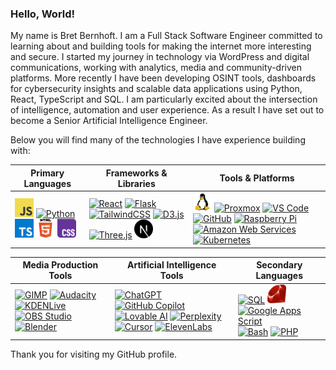 ### Hello, World!

My name is Bret Bernhoft. I am a Full Stack Software Engineer committed to learning about and building tools for making the internet more interesting and secure. I started my journey in technology via WordPress and digital communications, working with analytics, media and community-driven platforms. More recently I have been developing OSINT tools, dashboards for cybersecurity insights and scalable data applications using Python, React, TypeScript and SQL. I am particularly excited about the intersection of intelligence, automation and user experience. As a result I have set out to become a Senior Artificial Intelligence Engineer.

Below you will find many of the technologies I have experience building with:

| Primary Languages | Frameworks & Libraries | Tools & Platforms |
| - | - | - |
| <a href="https://www.javascript.com/"><img alt="JavaScript" src="https://raw.githubusercontent.com/github/explore/master/topics/javascript/javascript.png" width="30" /></a> <a href="https://www.python.org/"><img alt="Python" src="https://cdn4.iconfinder.com/data/icons/logos-and-brands/512/267_Python_logo-512.png" width="30" /></a> <a href="https://www.typescriptlang.org/"><img alt="TypeScript" src="https://raw.githubusercontent.com/github/explore/master/topics/typescript/typescript.png" width="30" /></a> <a href="https://developer.mozilla.org/en-US/docs/Web/HTML"><img alt="HTML5" src="https://raw.githubusercontent.com/github/explore/master/topics/html/html.png" width="30" /></a> <a href="https://developer.mozilla.org/en-US/docs/Web/CSS"><img alt="CSS3" src="https://raw.githubusercontent.com/github/explore/80688e429a7d4ef2fca1e82350fe8e3517d3494d/topics/css/css.png" width="30" /></a> | <a href="https://reactjs.org/"><img alt="React" src="https://hosting.photobucket.com/bbcfb0d4-be20-44a0-94dc-65bff8947cf2/154ce751-5818-4b95-89c7-db3f90033a4c.png" width="30" /></a> <a href="https://flask.palletsprojects.com/"><img alt="Flask" src="https://cdn.jsdelivr.net/gh/devicons/devicon/icons/flask/flask-original.svg" width="30" /></a> <a href="https://tailwindcss.com/"><img alt="TailwindCSS" src="https://cdn.worldvectorlogo.com/logos/tailwind-css-2.svg" width="30" /></a> <a href="https://d3js.org/"><img alt="D3.js" src="https://d3js.org/logo.svg" width="30" /></a> <a href="https://threejs.org/"><img alt="Three.js" src="https://upload.wikimedia.org/wikipedia/commons/3/3f/Three.js_Icon.svg" width="30" /></a> <a href="https://nextjs.org/"><img alt="Next.js" src="https://github.com/Richard-Burd/software-icons/blob/main/next-js.svg" width="30" /></a> | <a href="https://www.linux.org/"><img alt="Linux" src="https://raw.githubusercontent.com/github/explore/master/topics/linux/linux.png" width="30" /></a> <a href="https://www.proxmox.com/"><img alt="Proxmox" src="https://hosting.photobucket.com/bbcfb0d4-be20-44a0-94dc-65bff8947cf2/31d319a8-8463-4d07-a0c1-405982611256.png" width="30" /></a> <a href="https://code.visualstudio.com/"><img alt="VS Code" src="https://cdn.jsdelivr.net/gh/devicons/devicon/icons/vscode/vscode-original.svg" width="30" /></a> <a href="https://github.com/"><img alt="GitHub" src="https://github.githubassets.com/images/modules/logos_page/GitHub-Mark.png" width="30" /></a> <a href="https://www.raspberrypi.org/"><img alt="Raspberry Pi" src="https://upload.wikimedia.org/wikipedia/en/c/cb/Raspberry_Pi_Logo.svg" width="30" /></a> <a href="https://aws.amazon.com/"><img alt="Amazon Web Services" src="https://hosting.photobucket.com/bbcfb0d4-be20-44a0-94dc-65bff8947cf2/176d5831-7538-40c4-be31-da28aa5aee14.png" width="30" /></a> <a href="https://kubernetes.io/"><img alt="Kubernetes" src="https://hosting.photobucket.com/bbcfb0d4-be20-44a0-94dc-65bff8947cf2/851406e5-9e7d-4e09-a48c-444d2bc2329e.png" width="30" /></a> |

| Media Production Tools | Artificial Intelligence Tools | Secondary Languages |
| - | - | - |
| <a href="https://www.gimp.org/"><img alt="GIMP" src="https://upload.wikimedia.org/wikipedia/commons/4/45/The_GIMP_icon_-_gnome.svg" width="30" /></a> <a href="https://www.audacityteam.org/"><img alt="Audacity" src="https://hosting.photobucket.com/bbcfb0d4-be20-44a0-94dc-65bff8947cf2/b952a878-d357-4145-880e-34834d265617.png" width="30" /></a> <a href="https://kdenlive.org/"><img alt="KDENLive" src="https://hosting.photobucket.com/bbcfb0d4-be20-44a0-94dc-65bff8947cf2/f663a67b-b52b-447a-abae-34fff1bf6c3d.png" width="30" /></a> <a href="https://obsproject.com/"><img alt="OBS Studio" src="https://hosting.photobucket.com/bbcfb0d4-be20-44a0-94dc-65bff8947cf2/724819b5-210c-4946-9e91-72e940fe437e.png" width="30" /></a> <a href="https://www.blender.org/"><img alt="Blender" src="https://hosting.photobucket.com/bbcfb0d4-be20-44a0-94dc-65bff8947cf2/90000f53-7d18-49e0-a356-13eceb9110eb.png" width="30" /></a> | <a href="https://chat.openai.com/"><img alt="ChatGPT" src="https://upload.wikimedia.org/wikipedia/commons/0/04/ChatGPT_logo.svg" width="30" /></a> <a href="https://github.com/features/copilot"><img alt="GitHub Copilot" src="https://hosting.photobucket.com/bbcfb0d4-be20-44a0-94dc-65bff8947cf2/f57455d6-73e0-4db4-b176-ee205c6417d3.png" width="30" /></a> <a href="https://www.lovable.so/"><img alt="Lovable AI" src="https://hosting.photobucket.com/bbcfb0d4-be20-44a0-94dc-65bff8947cf2/46c32a29-10f8-4b6f-921e-afc6deaec3d1.png" width="30" /></a> <a href="https://www.perplexity.ai/"><img alt="Perplexity" src="https://hosting.photobucket.com/bbcfb0d4-be20-44a0-94dc-65bff8947cf2/5fc40d4c-6952-472a-8909-65169fc39459.png" width="30" /></a> <a href="https://www.cursor.sh/"><img alt="Cursor" src="https://hosting.photobucket.com/bbcfb0d4-be20-44a0-94dc-65bff8947cf2/38609892-1bd7-44ac-813e-bc0da538e53f.png" width="30" /></a> <a href="https://elevenlabs.io/"><img alt="ElevenLabs" src="https://hosting.photobucket.com/bbcfb0d4-be20-44a0-94dc-65bff8947cf2/48a7200e-f87f-46d5-bab4-2325f7d4d912.png" width="30" /></a>|<a href="https://en.wikipedia.org/wiki/SQL"><img alt="SQL" src="https://cdn-icons-png.flaticon.com/512/4248/4248443.png" width="30" /></a> <a href="https://www.ruby-lang.org/"><img alt="Ruby" src="https://raw.githubusercontent.com/github/explore/master/topics/ruby/ruby.png" width="30" /></a> <a href="https://developers.google.com/apps-script"><img alt="Google Apps Script" src="https://upload.wikimedia.org/wikipedia/commons/2/2f/Google_Apps_Script.svg" width="30" /></a> <a href="https://www.gnu.org/software/bash/"><img alt="Bash" src="https://upload.wikimedia.org/wikipedia/commons/4/4b/Bash_Logo_Colored.svg" width="30" /></a> <a href="https://www.php.net/"><img alt="PHP" src="https://hosting.photobucket.com/bbcfb0d4-be20-44a0-94dc-65bff8947cf2/9499365c-2b29-4d77-814a-fdcf056ede97.png" width="30" /></a> |

Thank you for visiting my GitHub profile. 
